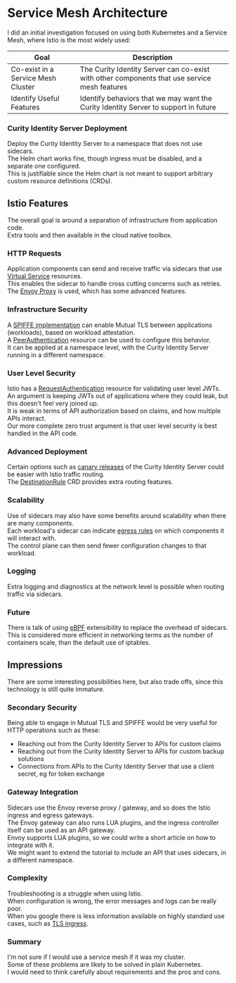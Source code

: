 # Service Mesh Architecture

I did an initial investigation focused on using both Kubernetes and a Service Mesh, where Istio is the most widely used:

| Goal | Description |
| ---- | ----------- |
| Co-exist in a Service Mesh Cluster | The Curity Identity Server can co-exist with other components that use service mesh features |
| Identify Useful Features | Identify behaviors that we may want the Curity Identity Server to support in future |

### Curity Identity Server Deployment

Deploy the Curity Identity Server to a namespace that does not use sidecars.\
The Helm chart works fine, though ingress must be disabled, and a separate one configured.\
This is justifiable since the Helm chart is not meant to support arbitrary custom resource definitions (CRDs).

## Istio Features

The overall goal is around a separation of infrastructure from application code.\
Extra tools and then available in the cloud native toolbox.

### HTTP Requests

Application components can send and receive traffic via sidecars that use [Virtual Service](https://istiobyexample.dev/retry/) resources.\
This enables the sidecar to handle cross cutting concerns such as retries.\
The [Envoy Proxy](https://www.envoyproxy.io/) is used, which has some advanced features.

### Infrastructure Security

A [SPIFFE implementation](https://istio.io/latest/docs/ops/integrations/spire/) can enable Mutual TLS between applications (workloads), based on workload attestation.\
A [PeerAuthentication](https://istio.io/latest/docs/reference/config/security/peer_authentication/) resource can be used to configure this behavior.\
It can be applied at a namespace level, with the Curity Identity Server running in a different namespace.

### User Level Security

Istio has a [RequestAuthentication](https://istio.io/latest/docs/reference/config/security/request_authentication/) resource for validating user level JWTs.\
An argument is keeping JWTs out of applications where they could leak, but this doesn't feel very joined up.\
It is weak in terms of API authorization based on claims, and how multiple APIs interact.\
Our more complete zero trust argument is that user level security is best handled in the API code.

### Advanced Deployment

Certain options such as [canary releases](https://istio.io/latest/blog/2017/0.1-canary/) of the Curity Identity Server could be easier with Istio traffic routing.\
The [DestinationRule](https://istio.io/latest/docs/reference/config/networking/destination-rule/) CRD provides extra routing features.

### Scalability

Use of sidecars may also have some benefits around scalability when there are many components.\
Each workload's sidecar can indicate [egress rules](https://istio.io/latest/docs/reference/config/networking/sidecar/) on which components it will interact with.\
The control plane can then send fewer configuration changes to that workload.

### Logging

Extra logging and diagnostics at the network level is possible when routing traffic via sidecars.

### Future

There is talk of using [eBPF](https://isovalent.com/blog/post/2021-12-08-ebpf-servicemesh/) extensibility to replace the overhead of sidecars.\
This is considered more efficient in networking terms as the number of containers scale, than the default use of iptables.

## Impressions

There are some interesting possibilities here, but also trade offs, since this technology is still quite immature.

### Secondary Security

Being able to engage in Mutual TLS and SPIFFE would be very useful for HTTP operations such as these:

- Reaching out from the Curity Identity Server to APIs for custom claims
- Reaching out from the Curity Identity Server to APIs for custom backup solutions
- Connections from APIs to the Curity Identity Server that use a client secret, eg for token exchange

### Gateway Integration

Sidecars use the Envoy reverse proxy / gateway, and so does the Istio ingress and egress gateways.\
The Envoy gateway can also runs LUA plugins, and the ingress controller itself can be used as an API gateway.\
Envoy supports LUA plugins, so we could write a short article on how to integrate with it.\
We might want to extend the tutorial to include an API that uses sidecars, in a different namespace.

### Complexity

Troubleshooting is a struggle when using Istio.\
When configuration is wrong, the error messages and logs can be really poor.\
When you google there is less information available on highly standard use cases, such as [TLS ingress](./idsvr/ingress.yaml).

### Summary

I'm not sure if I would use a service mesh if it was my cluster.\
Some of these problems are likely to be solved in plain Kubernetes.\
I would need to think carefully about requirements and the pros and cons.
